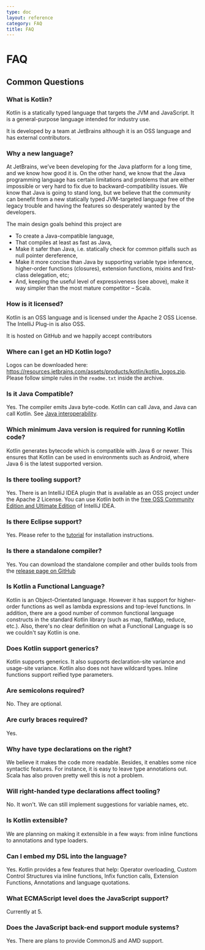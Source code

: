 ```yaml
---
type: doc
layout: reference
category: FAQ
title: FAQ
---
```


# FAQ

## Common Questions

### What is Kotlin?

Kotlin is a statically typed language that targets the JVM and JavaScript. It is a general-purpose language intended for industry use.

It is developed by a team at JetBrains although it is an OSS language and has external contributors.

### Why a new language?

At JetBrains, we’ve been developing for the Java platform for a long time, and we know how good it is.
On the other hand, we know that the Java programming language has certain limitations and problems that are either impossible
or very hard to fix due to backward-compatibility issues. We know that Java is going to stand long,
but we believe that the community can benefit from a new statically typed JVM-targeted language free of the
legacy trouble and having the features so desperately wanted by the developers.


The main design goals behind this project are

* To create a Java-compatible language,
* That compiles at least as fast as Java,
* Make it safer than Java, i.e. statically check for common pitfalls such as null pointer dereference,
* Make it more concise than Java by supporting variable type inference, higher-order functions (closures), extension functions, mixins and first-class delegation, etc;
* And, keeping the useful level of expressiveness (see above), make it way simpler than the most mature competitor – Scala.

### How is it licensed?

Kotlin is an OSS language and is licensed under the Apache 2 OSS License. The IntelliJ Plug-in is also OSS.

It is hosted on GitHub and we happily accept contributors

### Where can I get an HD Kotlin logo?

Logos can be downloaded here: https://resources.jetbrains.com/assets/products/kotlin/kotlin_logos.zip. Please follow simple rules in the `readme.txt` inside the archive.


### Is it Java Compatible?

Yes. The compiler emits Java byte-code. Kotlin can call Java, and Java can call Kotlin. See [Java interoperability](java-interop.html).

### Which minimum Java version is required for running Kotlin code?

Kotlin generates bytecode which is compatible with Java 6 or newer. This ensures that Kotlin can be used in environments such as Android, where Java 6 is the latest supported version.

### Is there tooling support?

Yes. There is an IntelliJ IDEA plugin that is available as an OSS project under the Apache 2 License. You can use Kotlin both
 in the [free OSS Community Edition and Ultimate Edition](http://www.jetbrains.com/idea/features/editions_comparison_matrix.html) of IntelliJ IDEA.

### Is there Eclipse support?

Yes. Please refer to the [tutorial](/docs/tutorials/getting-started-eclipse.html) for installation instructions.

### Is there a standalone compiler?

Yes. You can download the standalone compiler and other builds tools from the [release page on GitHub]({{site.data.releases.latest.url}})

### Is Kotlin a Functional Language?

Kotlin is an Object-Orientated language. However it has support for higher-order functions as well as lambda expressions and top-level functions. In addition, there are
a good number of common functional language constructs in the standard Kotlin library (such as map, flatMap, reduce, etc.). Also, there's no clear definition on what a Functional Language is so we couldn't say Kotlin is one.

### Does Kotlin support generics?

Kotlin supports generics. It also supports declaration-site variance and usage-site variance. Kotlin also does not have wildcard types. Inline functions support reified type parameters.

### Are semicolons required?

No. They are optional.

### Are curly braces required?

Yes.

### Why have type declarations on the right?

We believe it makes the code more readable. Besides, it enables some nice syntactic features. For instance, it is easy to leave type annotations out. Scala has also
proven pretty well this is not a problem.

### Will right-handed type declarations affect tooling?

No. It won't. We can still implement suggestions for variable names, etc.

### Is Kotlin extensible?

We are planning on making it extensible in a few ways: from inline functions to annotations and type loaders.

### Can I embed my DSL into the language?

Yes. Kotlin provides a few features that help: Operator overloading, Custom Control Structures via inline functions, Infix function calls, Extension Functions, Annotations and
language quotations.

### What ECMAScript level does the JavaScript support?

Currently at 5.

### Does the JavaScript back-end support module systems?

Yes. There are plans to provide CommonJS and AMD support.


